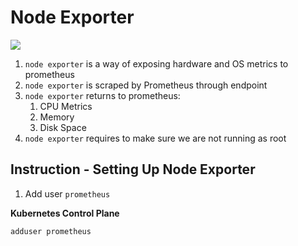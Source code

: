 # Node Exporter

<img src="https://user-images.githubusercontent.com/6856382/222939962-19f24cec-375c-45f0-842f-e5319d92fea4.png">

1. `node exporter` is a way of exposing hardware and OS metrics to prometheus
2. `node exporter` is scraped by Prometheus through endpoint
3. `node exporter` returns to prometheus:
    1. CPU Metrics
    2. Memory
    3. Disk Space
4. `node exporter` requires to make sure we are not running as root


## Instruction - Setting Up Node Exporter

1. Add user `prometheus`

**Kubernetes Control Plane**
```
adduser prometheus
```

#